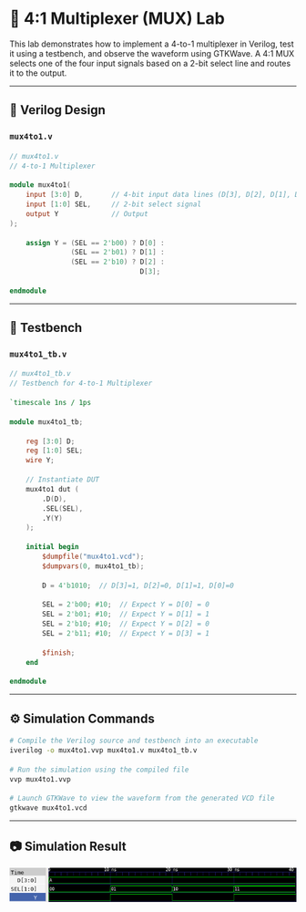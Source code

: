 # 🔘 4:1 Multiplexer (MUX) Lab

This lab demonstrates how to implement a 4-to-1 multiplexer in Verilog, test it using a testbench, and observe the waveform using GTKWave. A 4:1 MUX selects one of the four input signals based on a 2-bit select line and routes it to the output.

---

## 📄 Verilog Design

### `mux4to1.v`

```verilog
// mux4to1.v
// 4-to-1 Multiplexer

module mux4to1(
    input [3:0] D,       // 4-bit input data lines (D[3], D[2], D[1], D[0])
    input [1:0] SEL,     // 2-bit select signal
    output Y             // Output
);

    assign Y = (SEL == 2'b00) ? D[0] :
               (SEL == 2'b01) ? D[1] :
               (SEL == 2'b10) ? D[2] :
                                D[3];

endmodule
```

---

## 🧪 Testbench

### `mux4to1_tb.v`

```verilog
// mux4to1_tb.v
// Testbench for 4-to-1 Multiplexer

`timescale 1ns / 1ps

module mux4to1_tb;

    reg [3:0] D;
    reg [1:0] SEL;
    wire Y;

    // Instantiate DUT
    mux4to1 dut (
        .D(D),
        .SEL(SEL),
        .Y(Y)
    );

    initial begin
        $dumpfile("mux4to1.vcd");
        $dumpvars(0, mux4to1_tb);

        D = 4'b1010;  // D[3]=1, D[2]=0, D[1]=1, D[0]=0

        SEL = 2'b00; #10;  // Expect Y = D[0] = 0
        SEL = 2'b01; #10;  // Expect Y = D[1] = 1
        SEL = 2'b10; #10;  // Expect Y = D[2] = 0
        SEL = 2'b11; #10;  // Expect Y = D[3] = 1

        $finish;
    end

endmodule
```

---

## ⚙️ Simulation Commands

```bash
# Compile the Verilog source and testbench into an executable
iverilog -o mux4to1.vvp mux4to1.v mux4to1_tb.v

# Run the simulation using the compiled file
vvp mux4to1.vvp

# Launch GTKWave to view the waveform from the generated VCD file
gtkwave mux4to1.vcd
```

---

## 📷 Simulation Result

![MUX4to1 waveform](mux4to1_wave.png)
